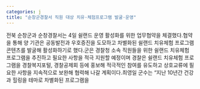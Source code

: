 ```yaml
---
categories: j
title: "순창군경찰서 직원 대상 치유·체험프로그램 발굴·운영"
---
```

전북 순창군과 순창경찰서는 4일 쉴랜드 운영 활성화를 위한 업무협약을 체결했다.협약을 통해 양 기관은 공동발전과 우호증진을 도모하고 차별화된 쉴랜드 치유체험 프로그램 콘텐츠를 발굴해 활성화하기로 했다.군은 경찰청 소속 직원들을 위한 쉴랜드 치유체험 프로그램을 추진하고 필요한 사항을 적극 지원할 예정이며 경찰은 쉴랜드 치유체험 프로그램을 경찰복지포털, 경찰공제회 등에 홍보해 적극적인 참여를 유도하고 상호교류에 필요한 사항을 지속적으로 보완해 협력해 나갈 계획이다.최영일 군수는 “지난 10년간 건강과 힐링을 테마로 차별화된 프로그램을
